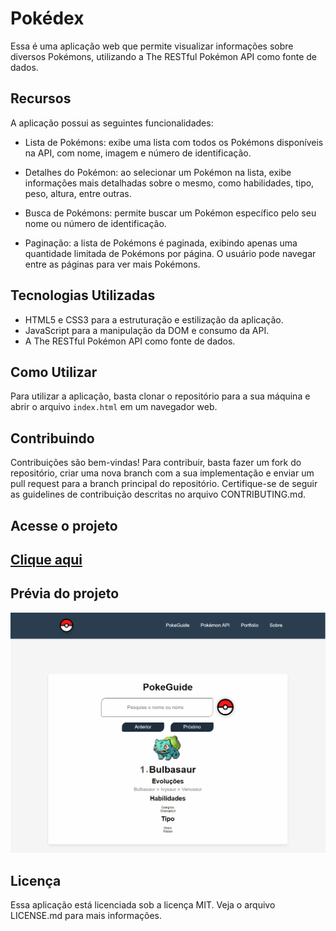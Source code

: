 # Pokédex

Essa é uma aplicação web que permite visualizar informações sobre diversos Pokémons, utilizando a The RESTful Pokémon API como fonte de dados.

## Recursos

A aplicação possui as seguintes funcionalidades:

- Lista de Pokémons: exibe uma lista com todos os Pokémons disponíveis na API, com nome, imagem e número de identificação.

- Detalhes do Pokémon: ao selecionar um Pokémon na lista, exibe informações mais detalhadas sobre o mesmo, como habilidades, tipo, peso, altura, entre outras.

- Busca de Pokémons: permite buscar um Pokémon específico pelo seu nome ou número de identificação.

- Paginação: a lista de Pokémons é paginada, exibindo apenas uma quantidade limitada de Pokémons por página. O usuário pode navegar entre as páginas para ver mais Pokémons.

## Tecnologias Utilizadas

- HTML5 e CSS3 para a estruturação e estilização da aplicação.
- JavaScript para a manipulação da DOM e consumo da API.
- A The RESTful Pokémon API como fonte de dados.

## Como Utilizar

Para utilizar a aplicação, basta clonar o repositório para a sua máquina e abrir o arquivo `index.html` em um navegador web.

## Contribuindo

Contribuições são bem-vindas! Para contribuir, basta fazer um fork do repositório, criar uma nova branch com a sua implementação e enviar um pull request para a branch principal do repositório. Certifique-se de seguir as guidelines de contribuição descritas no arquivo CONTRIBUTING.md.

## Acesse o projeto

## [Clique aqui](https://dev-paixao.github.io/pokedex/)

## Prévia do projeto

![Preview](./img/preview.gif)

## Licença

Essa aplicação está licenciada sob a licença MIT. Veja o arquivo LICENSE.md para mais informações.
